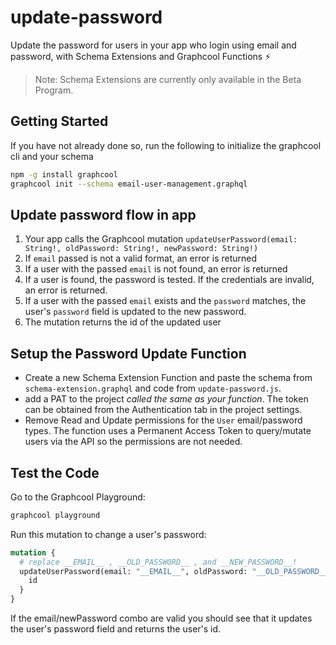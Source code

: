 # update-password

Update the password for users in your app who login using email and password, with Schema Extensions and Graphcool Functions ⚡️

> Note: Schema Extensions are currently only available in the Beta Program.

## Getting Started

If you have not already done so, run the following to initialize the graphcool cli and your schema

```sh
npm -g install graphcool
graphcool init --schema email-user-management.graphql
```

## Update password flow in app

1. Your app calls the Graphcool mutation `updateUserPassword(email: String!, oldPassword: String!, newPassword: String!)`
2. If `email` passed is not a valid format, an error is returned
3. If a user with the passed `email` is not found, an error is returned
4. If a user is found, the password is tested. If the credentials are invalid, an error is returned.
5. If a user with the passed `email` exists and the `password` matches, the user's `password` field is updated to the new password.
6. The mutation returns the id of the updated user

## Setup the Password Update Function

* Create a new Schema Extension Function and paste the schema from `schema-extension.graphql` and code from `update-password.js`.
* add a PAT to the project *called the same as your function*. The token can be obtained from the Authentication tab in the project settings.
* Remove Read and Update permissions for the `User` email/password types. The function uses a Permanent Access Token to query/mutate users via the API so the permissions are not needed.

## Test the Code

Go to the Graphcool Playground:

```sh
graphcool playground
```

Run this mutation to change a user's password:

```graphql
mutation {
  # replace __EMAIL__ , __OLD_PASSWORD__ , and __NEW_PASSWORD__!
  updateUserPassword(email: "__EMAIL__", oldPassword: "__OLD_PASSWORD__", newPassword: "__NEW_PASSWORD__") {
    id
  }
}
```

If the email/newPassword combo are valid you should see that it updates the user's password field and returns the user's id.


